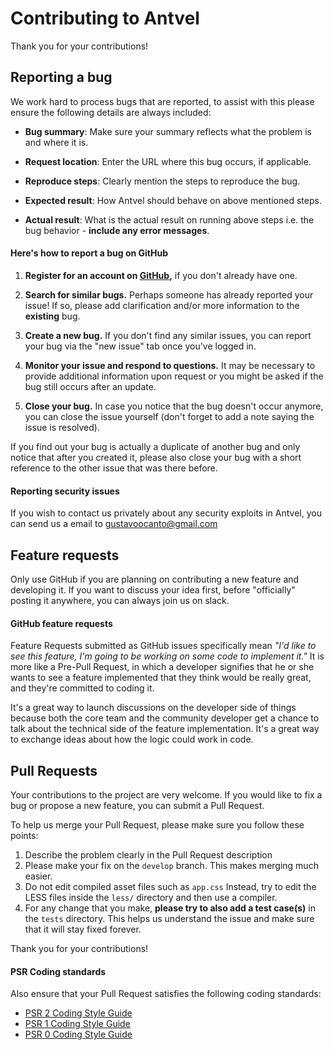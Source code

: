 # Contributing to Antvel

Thank you for your contributions!

## Reporting a bug

We work hard to process bugs that are reported, to assist with this please ensure the following details are always included:

- **Bug summary**: Make sure your summary reflects what the problem is and where it is.

- **Request location**: Enter the URL where this bug occurs, if applicable.

- **Reproduce steps**: Clearly mention the steps to reproduce the bug.

- **Expected result**: How Antvel should behave on above mentioned steps.

- **Actual result**: What is the actual result on running above steps i.e. the bug behavior - **include any error messages**.


#### Here's how to report a bug on GitHub

1. **Register for an account on [GitHub](https://github.com),** if you don't already have one.

2. **Search for similar bugs.** Perhaps someone has already reported your issue! If so, please add clarification and/or more information to the **existing** bug.

3. **Create a new bug.** If you don't find any similar issues, you can report your bug via the "new issue" tab once you've logged in.

4. **Monitor your issue and respond to questions.** It may be necessary to provide additional information upon request or you might be asked if the bug still occurs after an update.

5. **Close your bug.** In case you notice that the bug doesn't occur anymore, you can close the issue yourself (don't forget to add a note saying the issue is resolved).

If you find out your bug is actually a duplicate of another bug and only notice that after you created it, please also close your bug with a short reference to the other issue that was there before.

#### Reporting security issues
If you wish to contact us privately about any security exploits in Antvel, you can send us a email to gustavoocanto@gmail.com

## Feature requests

Only use GitHub if you are planning on contributing a new feature and developing it. If you want to discuss your idea first, before "officially" posting it anywhere, you can always join us on slack.

#### GitHub feature requests

Feature Requests submitted as GitHub issues specifically mean *"I'd like to see this feature, I'm going to be working on some code to implement it."* It is more like a Pre-Pull Request, in which a developer signifies that he or she wants to see a feature implemented that they think would be really great, and they're committed to coding it.

It's a great way to launch discussions on the developer side of things because both the core team and the community developer get a chance to talk about the technical side of the feature implementation. It's a great way to exchange ideas about how the logic could work in code.

## Pull Requests

Your contributions to the project are very welcome. If you would like to fix a bug or propose a new feature, you can submit a Pull Request.

To help us merge your Pull Request, please make sure you follow these points:

1. Describe the problem clearly in the Pull Request description
1. Please make your fix on the `develop` branch. This makes merging much easier.
1. Do not edit compiled asset files such as `app.css` Instead, try to edit the LESS files inside the `less/` directory and then use a compiler.
1. For any change that you make, **please try to also add a test case(s)** in the `tests` directory. This helps us understand the issue and make sure that it will stay fixed forever.

Thank you for your contributions!

#### PSR Coding standards

Also ensure that your Pull Request satisfies the following coding standards:

- [PSR 2 Coding Style Guide](https://github.com/php-fig/fig-standards/blob/master/accepted/PSR-2-coding-style-guide.md)
- [PSR 1 Coding Style Guide](https://github.com/php-fig/fig-standards/blob/master/accepted/PSR-1-basic-coding-standard.md)
- [PSR 0 Coding Style Guide](https://github.com/php-fig/fig-standards/blob/master/accepted/PSR-0.md)

